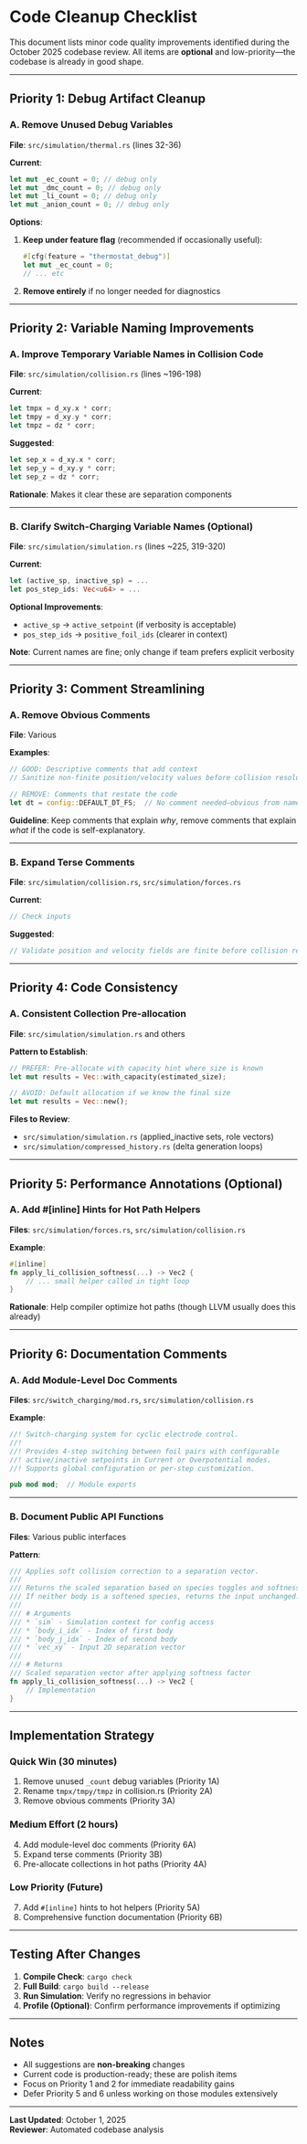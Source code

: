 # Code Cleanup Checklist

This document lists minor code quality improvements identified during the October 2025 codebase review. All items are **optional** and low-priority—the codebase is already in good shape.

---

## Priority 1: Debug Artifact Cleanup

### A. Remove Unused Debug Variables
**File**: `src/simulation/thermal.rs` (lines 32-36)

**Current**:
```rust
let mut _ec_count = 0; // debug only
let mut _dmc_count = 0; // debug only
let mut _li_count = 0; // debug only
let mut _anion_count = 0; // debug only
```

**Options**:
1. **Keep under feature flag** (recommended if occasionally useful):
   ```rust
   #[cfg(feature = "thermostat_debug")]
   let mut _ec_count = 0;
   // ... etc
   ```

2. **Remove entirely** if no longer needed for diagnostics

---

## Priority 2: Variable Naming Improvements

### A. Improve Temporary Variable Names in Collision Code
**File**: `src/simulation/collision.rs` (lines ~196-198)

**Current**:
```rust
let tmpx = d_xy.x * corr;
let tmpy = d_xy.y * corr;
let tmpz = dz * corr;
```

**Suggested**:
```rust
let sep_x = d_xy.x * corr;
let sep_y = d_xy.y * corr;
let sep_z = dz * corr;
```

**Rationale**: Makes it clear these are separation components

---

### B. Clarify Switch-Charging Variable Names (Optional)
**File**: `src/simulation/simulation.rs` (lines ~225, 319-320)

**Current**:
```rust
let (active_sp, inactive_sp) = ...
let pos_step_ids: Vec<u64> = ...
```

**Optional Improvements**:
- `active_sp` → `active_setpoint` (if verbosity is acceptable)
- `pos_step_ids` → `positive_foil_ids` (clearer in context)

**Note**: Current names are fine; only change if team prefers explicit verbosity

---

## Priority 3: Comment Streamlining

### A. Remove Obvious Comments
**File**: Various

**Examples**:
```rust
// GOOD: Descriptive comments that add context
// Sanitize non-finite position/velocity values before collision resolution

// REMOVE: Comments that restate the code
let dt = config::DEFAULT_DT_FS;  // No comment needed—obvious from name
```

**Guideline**: Keep comments that explain *why*, remove comments that explain *what* if the code is self-explanatory.

---

### B. Expand Terse Comments
**File**: `src/simulation/collision.rs`, `src/simulation/forces.rs`

**Current**:
```rust
// Check inputs
```

**Suggested**:
```rust
// Validate position and velocity fields are finite before collision resolution
```

---

## Priority 4: Code Consistency

### A. Consistent Collection Pre-allocation
**File**: `src/simulation/simulation.rs` and others

**Pattern to Establish**:
```rust
// PREFER: Pre-allocate with capacity hint where size is known
let mut results = Vec::with_capacity(estimated_size);

// AVOID: Default allocation if we know the final size
let mut results = Vec::new();
```

**Files to Review**:
- `src/simulation/simulation.rs` (applied_inactive sets, role vectors)
- `src/simulation/compressed_history.rs` (delta generation loops)

---

## Priority 5: Performance Annotations (Optional)

### A. Add #[inline] Hints for Hot Path Helpers
**Files**: `src/simulation/forces.rs`, `src/simulation/collision.rs`

**Example**:
```rust
#[inline]
fn apply_li_collision_softness(...) -> Vec2 {
    // ... small helper called in tight loop
}
```

**Rationale**: Help compiler optimize hot paths (though LLVM usually does this already)

---

## Priority 6: Documentation Comments

### A. Add Module-Level Doc Comments
**Files**: `src/switch_charging/mod.rs`, `src/simulation/collision.rs`

**Example**:
```rust
//! Switch-charging system for cyclic electrode control.
//!
//! Provides 4-step switching between foil pairs with configurable
//! active/inactive setpoints in Current or Overpotential modes.
//! Supports global configuration or per-step customization.

pub mod mod;  // Module exports
```

---

### B. Document Public API Functions
**Files**: Various public interfaces

**Pattern**:
```rust
/// Applies soft collision correction to a separation vector.
///
/// Returns the scaled separation based on species toggles and softness factor.
/// If neither body is a softened species, returns the input unchanged.
///
/// # Arguments
/// * `sim` - Simulation context for config access
/// * `body_i_idx` - Index of first body
/// * `body_j_idx` - Index of second body
/// * `vec_xy` - Input 2D separation vector
///
/// # Returns
/// Scaled separation vector after applying softness factor
fn apply_li_collision_softness(...) -> Vec2 {
    // Implementation
}
```

---

## Implementation Strategy

### Quick Win (30 minutes)
1. Remove unused `_count` debug variables (Priority 1A)
2. Rename `tmpx/tmpy/tmpz` in collision.rs (Priority 2A)
3. Remove obvious comments (Priority 3A)

### Medium Effort (2 hours)
4. Add module-level doc comments (Priority 6A)
5. Expand terse comments (Priority 3B)
6. Pre-allocate collections in hot paths (Priority 4A)

### Low Priority (Future)
7. Add `#[inline]` hints to hot helpers (Priority 5A)
8. Comprehensive function documentation (Priority 6B)

---

## Testing After Changes

1. **Compile Check**: `cargo check`
2. **Full Build**: `cargo build --release`
3. **Run Simulation**: Verify no regressions in behavior
4. **Profile (Optional)**: Confirm performance improvements if optimizing

---

## Notes

- All suggestions are **non-breaking** changes
- Current code is production-ready; these are polish items
- Focus on Priority 1 and 2 for immediate readability gains
- Defer Priority 5 and 6 unless working on those modules extensively

---

**Last Updated**: October 1, 2025  
**Reviewer**: Automated codebase analysis
